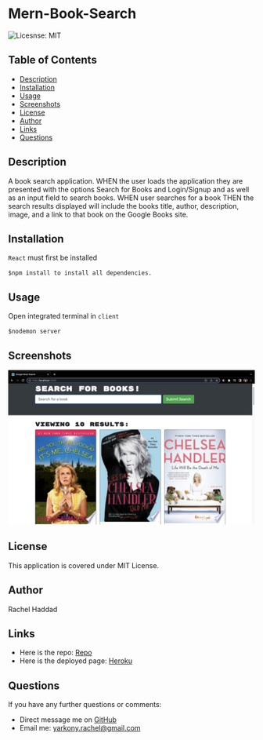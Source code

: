 # Mern-Book-Search

![Licesnse: MIT](https://img.shields.io/badge/badge-MIT-red)

## Table of Contents

- [Description](./README.md#description)
- [Installation](./README.md#installation)
- [Usage](./README.md#usage)
- [Screenshots](./README.md#screenshots)
- [License](./README.md#license)
- [Author](./README.md#author)
- [Links](./README.md#links)
- [Questions](./README.md#questions)

## Description

A book search application.
WHEN the user loads the application they are presented with the options Search for Books and Login/Signup and as well as an input field to search books.
WHEN user searches for a book
THEN the search results displayed will include the books title, author, description, image, and a link to that book on the Google Books site.

## Installation

`React` must first be installed

```
$npm install to install all dependencies.
```

## Usage

Open integrated terminal in `client`

```
$nodemon server
```

## Screenshots

![Deployed Search Result](./client/src/images/mernbook.png)

## License

This application is covered under MIT License.

## Author

Rachel Haddad

## Links

- Here is the repo: [Repo](https://github.com/buttercupsmom/Mern-Book-Search)
- Here is the deployed page: [Heroku](https://mern-book-search-reh.herokuapp.com/)

## Questions

If you have any further questions or comments:

- Direct message me on [GitHub](https://github.com/buttercupsmom)
- Email me: [yarkony.rachel@gmail.com](mailto:yarkony.rachel@gmail.com)

